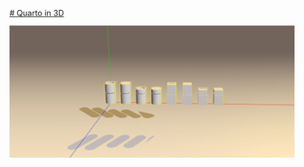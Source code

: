 [# Quarto in 3D](https://datas2k.github.io/threejs/)

![Quarto3D](https://github.com/datas2k/threejs/blob/main/assets/screenshot.png "Quarto3D")

